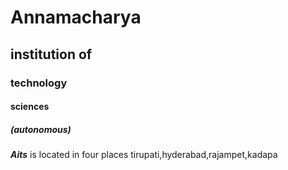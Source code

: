 # Annamacharya
## institution of
### technology
#### sciences
##### (autonomous)

***Aits*** is located in four places tirupati,hyderabad,rajampet,kadapa
